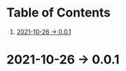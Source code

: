 
# Table of Contents

1.  [2021-10-26 -> 0.0.1](#org6fe2714)


<a id="org6fe2714"></a>

# 2021-10-26 -> 0.0.1

